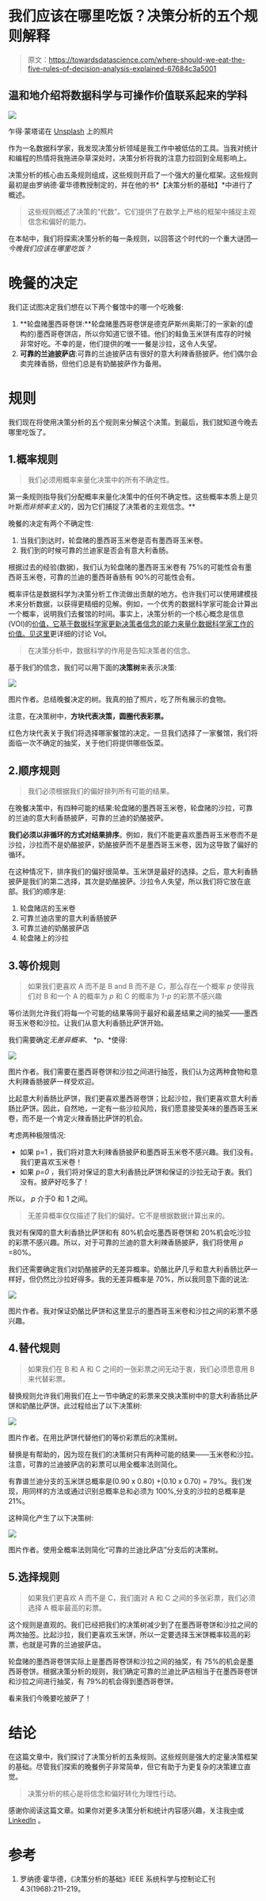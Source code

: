 # 我们应该在哪里吃饭？决策分析的五个规则解释

> 原文：<https://towardsdatascience.com/where-should-we-eat-the-five-rules-of-decision-analysis-explained-67684c3a5001>

## 温和地介绍将数据科学与可操作价值联系起来的学科

![](img/7af74c73827b2379693519d548d8ab4e.png)

乍得·蒙塔诺在 [Unsplash](https://unsplash.com?utm_source=medium&utm_medium=referral) 上的照片

作为一名数据科学家，我发现决策分析领域是我工作中被低估的工具。当我对统计和编程的热情将我拖进杂草深处时，决策分析将我的注意力拉回到全局影响上。

决策分析的核心由五条规则组成，这些规则开启了一个强大的量化框架。这些规则最初是由罗纳德·霍华德教授制定的，并在他的书*【决策分析的基础】*中进行了概述。

> 这些规则概述了决策的“代数”。它们提供了在数学上严格的框架中捕捉主观信念和偏好的能力。

在本帖中，我们将探索决策分析的每一条规则，以回答这个时代的一个重大谜团— *今晚我们应该在哪里吃饭？*

# 晚餐的决定

我们正试图决定我们想在以下两个餐馆中的哪一个吃晚餐:

1.  **轮盘赌墨西哥卷饼:**轮盘赌墨西哥卷饼是德克萨斯州奥斯汀的一家新的(虚构的)墨西哥卷饼店，所以你知道它很不错。他们的鲑鱼玉米饼有库存的时候非常好吃。不幸的是，他们提供的唯一一餐是沙拉，这令人失望。
2.  **可靠的兰迪披萨店**:可靠的兰迪披萨店有很好的意大利辣香肠披萨。他们偶尔会卖完辣香肠，但他们总是有奶酪披萨作为备用。

# 规则

我们现在将使用决策分析的五个规则来分解这个决策。到最后，我们就知道今晚去哪里吃饭了。

## 1.概率规则

> 我们必须用概率来量化决策中的所有不确定性。

第一条规则指导我们分配概率来量化决策中的任何不确定性。这些概率本质上是贝叶斯*而非频率主义*的，因为它们捕捉了决策者的主观信念。**

晚餐的决定有两个不确定性:

1.  当我们到达时，轮盘赌的墨西哥玉米卷是否有墨西哥玉米卷。
2.  我们到的时候可靠的兰迪家是否会有意大利香肠。

根据过去的经验(数据)，我们认为轮盘赌的墨西哥玉米卷有 75%的可能性会有墨西哥玉米卷，可靠的兰迪的墨西哥香肠有 90%的可能性会有。

概率评估是数据科学为决策分析工作流做出贡献的地方。也许我们可以使用建模技术来分析数据，以获得更精细的见解。例如，一个优秀的数据科学家可能会计算出一个概率，说明我们去餐馆的时间。事实上，决策分析的一个核心概念是信息 (VOI)的[价值，它基于数据科学家更新决策者信念的能力来量化数据科学家工作的价值。见](https://en.wikipedia.org/wiki/Value_of_information)[这里](/three-of-the-most-underrated-data-science-concepts-47d58ef7187d)更详细的讨论 VoI。

> 在决策分析中，数据科学的作用是告知决策者的信念。

基于我们的信念，我们可以用下面的**决策树**来表示决策:

![](img/3c3ee922c9f344ba7c45218bc8afc249.png)

图片作者。总结晚餐决定的树。我真的拍了照片，吃了所有展示的食物。

注意，在决策树中，**方块代表决策，圆圈代表彩票。**

红色方块代表关于我们将选择哪家餐馆的决定。一旦我们选择了一家餐馆，我们将面临一次不确定的抽奖，关于他们将提供哪些饭菜。

## 2.顺序规则

> 我们必须根据我们的偏好排列所有可能的结果。

在晚餐决策中，有四种可能的结果:轮盘赌的墨西哥玉米卷，轮盘赌的沙拉，可靠的兰迪的意大利香肠披萨，可靠的兰迪的奶酪披萨。

**我们必须以非循环的方式对结果排序**。例如，我们不能更喜欢墨西哥玉米卷而不是沙拉，沙拉而不是奶酪披萨，奶酪披萨而不是墨西哥玉米卷，因为这导致了偏好的循环。

在这种情况下，排序我们的偏好很简单。玉米饼是最好的选择。之后，意大利香肠披萨是我们的第二选择，其次是奶酪披萨。沙拉令人失望，所以我们将它放在底部。我们的顺序是:

1.  轮盘赌店的玉米卷
2.  可靠兰迪店里的意大利香肠披萨
3.  可靠兰迪的奶酪披萨店
4.  轮盘赌上的沙拉

## 3.等价规则

> 如果我们更喜欢 A 而不是 B and B 而不是 C，那么存在一个概率 *p* 使得我们对 B 和一个 A 的概率为 *p* 和 C 的概率为 *1-p* 的彩票不感兴趣

等价法则允许我们将每一个可能的结果等同于最好和最差结果之间的抽奖——墨西哥玉米卷和沙拉。让我们从意大利香肠比萨饼开始。

我们需要确定*无差异概率*、 *p、*使得:

![](img/4847ae046c50ddfa475cbd84c44447d1.png)

图片作者。我们需要在墨西哥卷饼和沙拉之间进行抽签，我们认为这两种食物和意大利辣香肠披萨一样受欢迎。

比起意大利香肠比萨饼，我们更喜欢墨西哥卷饼；比起沙拉，我们更喜欢意大利香肠比萨饼。因此，自然地，一定有一些沙拉风险，我们愿意接受美味的墨西哥玉米卷，而不是一个肯定火辣香肠比萨饼的机会。

考虑两种极限情况:

*   如果 p=1 ，我们将对意大利辣香肠披萨和墨西哥玉米卷不感兴趣。我们没有。我们更喜欢玉米卷！
*   如果 *p=0* ，我们将对保证的意大利香肠比萨饼和保证的沙拉无动于衷。我们没有。披萨好吃多了！

所以， *p* 介于0 和 1 之间。

> 无差异概率仅仅描述了我们的偏好。它不是根据数据计算出来的。

我对有保障的意大利香肠比萨饼和有 80%机会吃墨西哥卷饼和 20%机会吃沙拉的彩票不感兴趣。所以，对于可靠的兰迪的意大利辣香肠披萨，我们将使用 *p* =80%。

我们还需要确定我们对奶酪披萨的无差异概率。奶酪比萨几乎和意大利香肠比萨一样好，但仍然比沙拉好得多。我的无差异概率是 70%，所以我同意下面的说法:

![](img/3c1798cbec9e5d25650ada31f749e2bf.png)

图片作者。我对保证奶酪比萨饼和这里显示的墨西哥玉米卷和沙拉之间的彩票不感兴趣。

## 4.替代规则

> 如果我们在 B 和 A 和 C 之间的一张彩票之间无动于衷，我们必须愿意用 B 来代替彩票。

替换规则允许我们用我们在上一节中确定的彩票来交换决策树中的意大利香肠比萨饼和奶酪比萨饼。此过程给出了以下决策树:

![](img/2149c4adbe948fffa5e593736ad367c8.png)

图片作者。在用比萨饼代替他们的等价彩票后的决策树。

替换是有帮助的，因为现在我们的决策树只有两种可能的结果——玉米卷和沙拉。注意，可靠的兰迪披萨店的彩票可以用全概率法则简化。

有靠谱兰迪分支的玉米饼总概率是(0.90 x 0.80) +(0.10 x 0.70) = 79%。我们发现，用同样的方法或通过识别总概率总和必须为 100%,分支的沙拉的总概率是 21%。

这种简化产生了以下决策树:

![](img/26cd4e6f20f8ef2937344d95421f8048.png)

图片作者。使用全概率法则简化“可靠的兰迪比萨店”分支后的决策树。

## 5.选择规则

> 如果我们更喜欢 A 而不是 C，我们面对 A 和 C 之间的多张彩票，我们必须选择 A 概率最高的彩票。

这个规则是直观的。我们已经把我们的决策树减少到了在墨西哥卷饼和沙拉之间的两次抽签。比起沙拉，我们更喜欢玉米饼，所以一定要选择玉米饼概率较高的彩票，也就是可靠的兰迪披萨店。

轮盘赌的墨西哥卷饼实际上是墨西哥卷饼和沙拉之间的抽奖，有 75%的机会是墨西哥卷饼。根据决策分析的规则，我们确定可靠的兰迪比萨店相当于在墨西哥卷饼和沙拉之间进行抽奖，有 79%的机会得到墨西哥卷饼。

看来我们今晚要吃披萨了！

# 结论

在这篇文章中，我们探讨了决策分析的五条规则。这些规则是强大的定量决策框架的基础。尽管我们探索的晚餐例子非常简单，但它有助于为更复杂的决策建立直觉。

> 决策分析的核心是将信念和偏好转化为理性行动。

感谢你阅读这篇文章。如果你对更多决策分析和统计内容感兴趣，关注我[中](https://tyler-c-buffington.medium.com/)或 [LinkedIn](https://www.linkedin.com/in/tyler-buffington-phd-82a1a212a/) 。

# 参考

1.  罗纳德·霍华德，《决策分析的基础》IEEE 系统科学与控制论汇刊 4.3(1968):211–219。